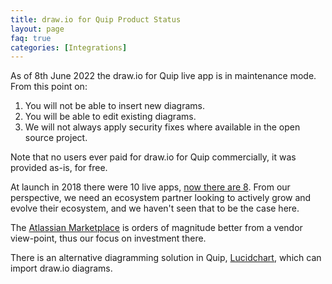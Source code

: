 ```yaml
---
title: draw.io for Quip Product Status
layout: page
faq: true
categories: [Integrations]
---
```


As of 8th June 2022 the draw.io for Quip live app is in maintenance mode. From this point on:

1. You will not be able to insert new diagrams.
2. You will be able to edit existing diagrams.
3. We will not always apply security fixes where available in the open source project.

Note that no users ever paid for draw.io for Quip commercially, it was provided as-is, for free.

At launch in 2018 there were 10 live apps, [now there are 8](https://appexchange.salesforce.com/mktcollections/cloud-collections/Quip). From our perspective, we need an ecosystem partner looking to actively grow and evolve their ecosystem, and we haven't seen that to be the case here.

The [Atlassian Marketplace](https://marketplace.atlassian.com/) is orders of magnitude better from a vendor view-point, thus our focus on investment there.

There is an alternative diagramming solution in Quip, [Lucidchart](https://appexchange.salesforce.com/appxListingDetail?listingId=a0N3A00000Ecs7FUAR), which can import draw.io diagrams.

